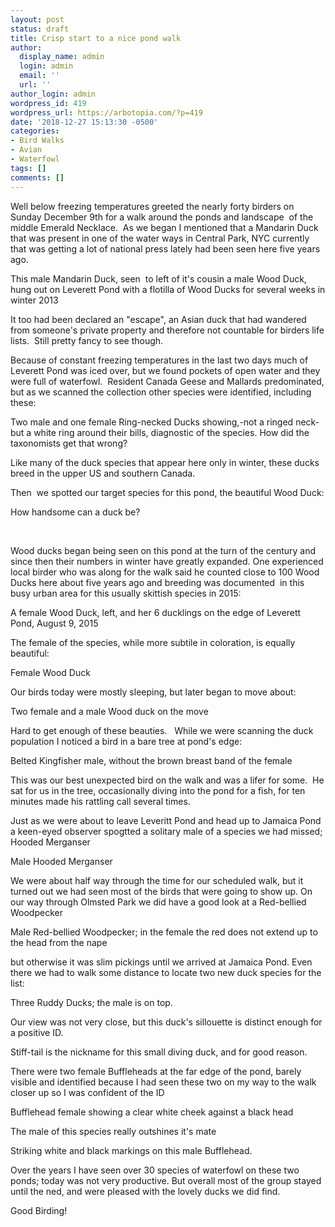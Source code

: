 ```yaml
---
layout: post
status: draft
title: Crisp start to a nice pond walk
author:
  display_name: admin
  login: admin
  email: ''
  url: ''
author_login: admin
wordpress_id: 419
wordpress_url: https://arbotopia.com/?p=419
date: '2018-12-27 15:13:30 -0500'
categories:
- Bird Walks
- Avian
- Waterfowl
tags: []
comments: []
---
```




<p>Well below freezing temperatures greeted the nearly forty birders on Sunday December 9th for a walk around the ponds and landscape&nbsp; of the middle Emerald Necklace.&nbsp; As we began I mentioned that a Mandarin Duck that was present in one of the water ways in Central Park, NYC currently that was getting a lot of national press lately had been seen here five years ago.&nbsp;</p>


<p><!-- wp:image {"id":420} --></p>
 <img src="https://i0.wp.com/arbotopia.com/wp-content/uploads/2018/12/P1070591.jpg?fit=525%2C386&amp;ssl=1" alt="" class="wp-image-420"/><br />
<figcaption>This male Mandarin Duck, seen&nbsp; to left of it's cousin a male Wood Duck, hung out on Leverett Pond with a flotilla of Wood Ducks for several weeks in winter 2013</figcaption>
 





<p>It too had been declared an "escape", an Asian duck that had wandered from someone's private property and therefore not countable for birders life lists.&nbsp; Still pretty fancy to see though.</p>





<p>Because of constant freezing temperatures in the last two days much of Leverett Pond was iced over, but we found pockets of open water and they were full of waterfowl.&nbsp; Resident Canada Geese and Mallards predominated, but as we scanned the collection other species were identified, including these:</p>


<p><!-- wp:image {"id":421} --></p>
 <img src="https://i0.wp.com/arbotopia.com/wp-content/uploads/2018/12/Ring-necked-DuckJPG.jpg?fit=525%2C398&amp;ssl=1" alt="" class="wp-image-421"/><br />
<figcaption>Two male and one female Ring-necked Ducks showing,-not a ringed neck- but a white ring around their bills, diagnostic of the species. How did the taxonomists get that wrong?</figcaption>
 





<p>Like many of the duck species that appear here only in winter, these ducks breed in the upper US and southern Canada.&nbsp; </p>





<p>Then&nbsp; we spotted our target species for this pond, the beautiful Wood Duck:</p>


<p><!-- wp:image {"id":422} --></p>
 <img src="https://i0.wp.com/arbotopia.com/wp-content/uploads/2018/12/P1010412.jpg?fit=525%2C356&amp;ssl=1" alt="" class="wp-image-422"/><br />
<figcaption>How handsome can a duck be?</figcaption>
 





<p>&nbsp;</p>





<p>Wood ducks began being seen on this pond at the turn of the century and since then their numbers in winter have greatly expanded. One experienced local birder who was along for the walk said he counted close to 100 Wood Ducks here about five years ago and breeding was documented&nbsp; in this busy urban area for this usually skittish species in 2015:</p>


<p><!-- wp:image {"id":423} --></p>
 <img src="https://i0.wp.com/arbotopia.com/wp-content/uploads/2018/12/P1100739.jpg?fit=525%2C251&amp;ssl=1" alt="" class="wp-image-423"/><br />
<figcaption>A female Wood Duck, left, and her 6 ducklings on the edge of Leverett Pond, August 9, 2015</figcaption>
 





<p>The female of the species, while more subtile in coloration, is equally beautiful:</p>


<p><!-- wp:image {"id":424} --></p>
 <img src="images/2018/12/Wood-Duck-f..jpg" alt="" class="wp-image-424"/><br />
<figcaption>Female Wood Duck</figcaption>
 





<p>Our birds today were mostly sleeping, but later began to move about:</p>


<p><!-- wp:image {"id":425} --></p>
 <img src="https://i0.wp.com/arbotopia.com/wp-content/uploads/2018/12/P1010908.jpg?fit=525%2C367&amp;ssl=1" alt="" class="wp-image-425"/><br />
<figcaption>Two female and a male Wood duck on the move</figcaption>
 





<p>Hard to get enough of these beauties.&nbsp; &nbsp;While we were scanning the duck population I noticed a bird in a bare tree at pond's edge:</p>


<p><!-- wp:image {"id":426} --></p>
 <img src="https://i1.wp.com/arbotopia.com/wp-content/uploads/2018/12/P1160316.jpg?fit=525%2C355&amp;ssl=1" alt="" class="wp-image-426"/><br />
<figcaption>Belted Kingfisher male, without the brown breast band of the female</figcaption>
 





<p>This was our best unexpected bird on the walk and was a lifer for some.&nbsp; He sat for us in the tree, occasionally diving into the pond for a fish, for ten minutes made his rattling call several times.</p>





<p>Just as we were about to&nbsp;leave Leveritt Pond and head up to Jamaica Pond a keen-eyed observer spogtted a solitary male of a species we had missed; Hooded Merganser</p>


<p><!-- wp:image {"id":432} --></p>
 <img src="images/2018/12/H.-Merg.-m-5.jpg" alt="" class="wp-image-432"/><br />
<figcaption>Male Hooded Merganser</figcaption>
 





<p>We were about half way through the time for our scheduled walk, but it turned out we had seen most of the birds that were going to show up.  On our way through Olmsted Park we did have a good look at a Red-bellied Woodpecker</p>


<p><!-- wp:image {"id":128} --></p>
 <img src="images/2018/11/P1030156-815x1024.jpg" alt="" class="wp-image-128"/><br />
<figcaption>Male Red-bellied Woodpecker; in the female the red does not extend up to the head from the nape<br></figcaption>
 





<p>but otherwise it was slim pickings until we arrived at Jamaica Pond.  Even there we had to walk some distance to locate two new duck species for the list:</p>







<p><!-- wp:image {"id":399} --></p>
 <img src="images/2018/11/P1030573-1-1024x878.jpg" alt="" class="wp-image-399"/><br />
<figcaption>Three Ruddy Ducks; the male is on top.</figcaption>
 





<p>Our view was not very close, but this duck's sillouette  is distinct enough for a positive ID.</p>


<p><!-- wp:image {"id":398} --></p>
 <img src="images/2018/11/P1010232-1024x519.jpg" alt="" class="wp-image-398"/><br />
<figcaption>Stiff-tail is the nickname for this small diving duck, and for good reason.</figcaption>
 





<p>There were two female Buffleheads at the far edge of the pond, barely visible and identified because I had seen these two on my way to the walk closer up so I was confident of the ID</p>


<p><!-- wp:image {"id":433} --></p>
 <img src="images/2018/12/P1010828-1024x821.jpg" alt="" class="wp-image-433"/><br />
<figcaption>Bufflehead female showing a clear white cheek against a black head</figcaption>
 





<p>The male of this species really outshines it's mate</p>


<p><!-- wp:image {"id":301} --></p>
 <img src="images/2018/11/P1010836-1024x677.jpg" alt="" class="wp-image-301"/><br />
<figcaption>Striking white and black markings on this male Bufflehead.</figcaption>
 





<p>Over the years I have seen over 30 species of waterfowl on these two ponds; today was not very productive.  But overall most of the group stayed until the ned, and were pleased with the lovely ducks we did find.</p>





<p>Good Birding!</p>


<p><!-- wp:image --></p>
 <img alt=""/> 


